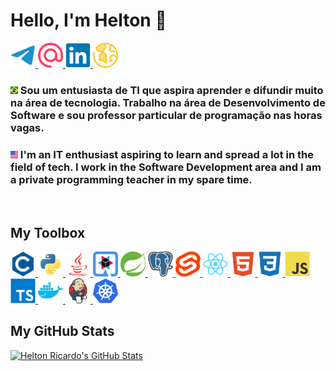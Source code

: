 # Hello, I'm Helton 🤠

<div style="display:inline-block">
    <a href="https://t.me/heltonricardo">
        <img src="assets/telegram.svg" title="Telegram: heltonricardo" height="40" width="40" />
    </a>
    <a href="mailto:contato@helton.info">
        <img src="assets/email.svg" title="E-mail: contato@helton.info" height="40" width="40" />
    </a>
    <a href="https://linkedin.com/in/heltonricardo">
        <img src="assets/linkedin.svg" title="LinkedIn: heltonricardo" height="40" width="40" />
    </a>
    <a href="https://helton.info">
        <img src="assets/site.svg" title="Site: helton.info" height="40" width="40" />
    </a>
</div>

<br />

### <img src="assets/br.svg" title="PT-BR" width="12" /> Sou um entusiasta de TI que aspira aprender e difundir muito na área de tecnologia. Trabalho na área de Desenvolvimento de Software e sou professor particular de programação nas horas vagas.

### <img src="assets/us.svg" title="EN" width="12" /> I'm an IT enthusiast aspiring to learn and spread a lot in the field of tech. I work in the Software Development area and I am a private programming teacher in my spare time.

<br />

## My Toolbox

<div style="display:inline-block">
    <a href="https://github.com/search?l=C&q=user%3Aheltonricardo&type=Repositories">
        <img src="assets/c.svg" title="C" width="40" height="40"/>
    </a>
    <a href="https://github.com/search?l=Python&q=user%3Aheltonricardo&type=Repositories">
        <img src="assets/python.svg" title="Python" width="40" height="40"/>
    </a>
    <a href="https://github.com/search?l=Java&q=user%3Aheltonricardo&type=Repositories">
        <img src="assets/java.svg" title="Java" width="40" height="40"/>
    </a>
    <a href="https://quarkus.io/">
        <img src="assets/quarkus.svg" title="Quarkus" width="40" height="40"/>
    <a href="https://spring.io/">
        <img src="assets/spring.svg" title="Spring" width="40" height="40"/>
    </a>
    </a>
    <a href="https://www.postgresql.org">
        <img src="assets/postgresql.svg" title="PostgreSQL" width="40" height="40"/>
    </a>
    <a href="https://github.com/search?l=Svelte&q=user%3Aheltonricardo&type=Repositories">
        <img src="assets/svelte.svg" title="Svelte" width="40" height="40"/>
    </a>
    <a href="https://github.com/search?q=user%3Aheltonricardo+react&type=Repositories">
        <img src="assets/react.svg" title="React" width="40" height="40"/>
    </a>
    <a href="https://www.w3.org/html/">
        <img src="assets/html.svg" title="HTML5" width="40" height="40"/>
    </a>
    <a href="https://www.w3schools.com/css/">
        <img src="assets/css.svg" title="CSS3" width="40" height="40"/>
    </a>
    <a href="https://github.com/search?l=JavaScript&q=user%3Aheltonricardo&type=Repositories">
        <img src="assets/javascript.svg" title="JavaScript" width="40" height="40"/>
    </a>
    <a href="https://github.com/search?l=TypeScript&q=user%3Aheltonricardo&type=Repositories">
        <img src="assets/typescript.svg" title="TypeScript" width="40" height="40"/>
    </a>
    <a href="https://www.docker.com/">
        <img src="assets/docker.svg" title="Docker" width="40" height="40"/>
    </a>
    <a href="https://www.jenkins.io">
        <img src="assets/jenkins.svg" title="Jenkins" width="40" height="40"/>
    </a>
    <a href="https://kubernetes.io">
        <img src="assets/kubernetes.svg" title="Kubernetes" width="40" height="40"/>
    </a>
</div>

<br />

## My GitHub Stats

<a href="https://github.com/heltonricardo/github-readme-stats">
    <img title="Helton Ricardo's GitHub Stats"
src="https://github-readme-stats-alpha-ashen.vercel.app/api?username=heltonricardo&count_private=true&include_all_commits=true&show_icons=true&custom_title=Helton%20Ricardo&hide_border=true&border_radius=8&theme=tokyonight" />
</a>

